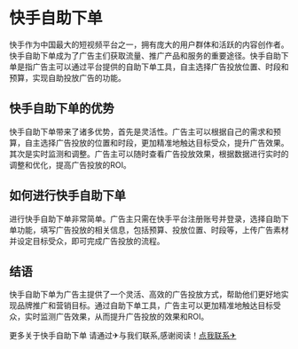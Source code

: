 # 快手自助下单

快手作为中国最大的短视频平台之一，拥有庞大的用户群体和活跃的内容创作者。快手自助下单成为了广告主们获取流量、推广产品和服务的重要途径。快手自助下单是指广告主可以通过平台提供的自助下单工具，自主选择广告投放位置、时段和预算，实现自助投放广告的功能。

## 快手自助下单的优势

快手自助下单带来了诸多优势，首先是灵活性。广告主可以根据自己的需求和预算，自主选择广告投放的位置和时段，更加精准地触达目标受众，提升广告效果。其次是实时监测和调整。广告主可以随时查看广告投放效果，根据数据进行实时的调整和优化，提高广告投放的ROI。

## 如何进行快手自助下单

进行快手自助下单非常简单。广告主只需在快手平台注册账号并登录，选择自助下单功能，填写广告投放的相关信息，包括预算、投放位置、时段等，上传广告素材并设定目标受众，即可完成广告投放的流程。

## 结语

快手自助下单为广告主提供了一个灵活、高效的广告投放方式，帮助他们更好地实现品牌推广和营销目标。通过自助下单工具，广告主可以更加精准地触达目标受众，实时监测广告效果，从而提升广告投放的效果和ROI。

更多关于快手自助下单 请通过✈与我们联系,感谢阅读！[点我联系✈](https://my.k02.cc)